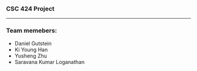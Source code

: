 ### CSC 424 Project

***
### Team memebers:
- Daniel Gutstein
- Ki Young Han
- Yusheng Zhu
- Saravana Kumar Loganathan
